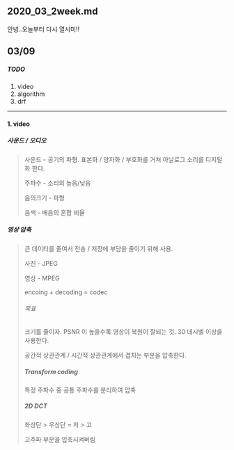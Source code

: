 ## 2020_03_2week.md

안녕..오늘부터 다시 열시미!!

## 03/09

##### TODO

1. video
2. algorithm 
3. drf

-----

#### 1. video

##### 사운드 / 오디오

> 사운드 - 공기의 파형. 표본화 / 양자화 / 부호화를 거쳐 아날로그 소리를 디지털화 한다. 
>
> 주파수 - 소리의 높음/낮음
>
> 음의크기 - 파형
>
> 음색 - 배음의 혼합 비율

##### 영상 압축

> 큰 데이터를 줄여서 전송 / 저장에 부담을 줄이기 위해 사용.
>
> 사진 - JPEG
>
> 영상 - MPEG
>
> encoing + decoding = codec
>
> ###### 목표
>
> 크기를 줄이자. PSNR 이 높을수록 영상이 복원이 잘되는 것. 30 데시벨 이상을 사용한다. 
>
> 공간적 상관관계 / 시간적 상관관계에서 겹치는 부분을 압축한다.
>
> ##### Transform coding 
>
> 특정 주파수 중 공통 주파수를 분리하여 압축
>
> ##### 2D DCT
>
> 좌상단 > 우상단 = 저 > 고
>
> 고주파 부분을 압축시켜버림